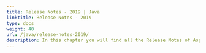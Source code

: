 ```yaml
---
title: Release Notes - 2019 | Java
linktitle: Release Notes - 2019
type: docs
weight: 40
url: /java/release-notes-2019/
description: In this chapter you will find all the Release Notes of Aspose.Page API solution for Java made in 2019 divided by versions.
---
```



